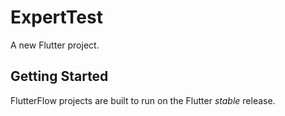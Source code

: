 # ExpertTest

A new Flutter project.

## Getting Started

FlutterFlow projects are built to run on the Flutter _stable_ release.
